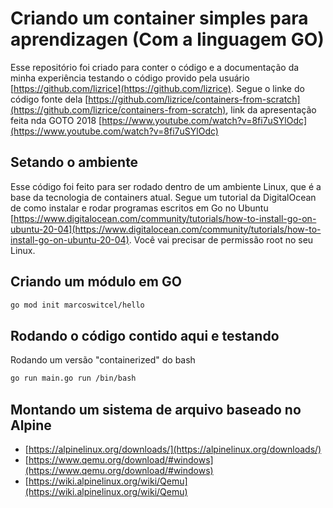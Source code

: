 # Criando um container simples para aprendizagen (Com a linguagem GO)

Esse repositório foi criado para conter o código e a documentação da minha experiência testando o código provido pela usuário [https://github.com/lizrice](https://github.com/lizrice).
Segue o linke do código fonte dela [https://github.com/lizrice/containers-from-scratch](https://github.com/lizrice/containers-from-scratch), link da apresentação feita nda GOTO 2018 [https://www.youtube.com/watch?v=8fi7uSYlOdc](https://www.youtube.com/watch?v=8fi7uSYlOdc)

## Setando o ambiente

Esse código foi feito para ser rodado dentro de um ambiente Linux, que é a base da tecnologia de containers atual.
Segue um tutorial da DigitalOcean de como instalar e rodar programas escritos em Go no Ubuntu [https://www.digitalocean.com/community/tutorials/how-to-install-go-on-ubuntu-20-04](https://www.digitalocean.com/community/tutorials/how-to-install-go-on-ubuntu-20-04).
Você vai precisar de permissão root no seu Linux.

## Criando um módulo em GO

```bash
go mod init marcoswitcel/hello
```


## Rodando o código contido aqui e testando

Rodando um versão "containerized" do bash

```bash
go run main.go run /bin/bash
```

## Montando um sistema de arquivo baseado no Alpine

* [https://alpinelinux.org/downloads/](https://alpinelinux.org/downloads/)
* [https://www.qemu.org/download/#windows](https://www.qemu.org/download/#windows)
* [https://wiki.alpinelinux.org/wiki/Qemu](https://wiki.alpinelinux.org/wiki/Qemu)
